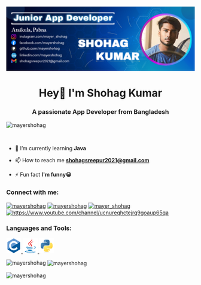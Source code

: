![logo](https://github.com/MayerShohag/MayerShohag/blob/main/Cover%20page.png)
<h1 align="center">Hey👋 I'm Shohag Kumar</h1>
<h3 align="center">A passionate App Developer from Bangladesh</h3>

<p align="left"> <img src="https://komarev.com/ghpvc/?username=mayershohag&label=Profile%20views&color=0e75b6&style=flat" alt="mayershohag" /> </p>

<p align="left"> <a href="https://twitter.com/" target="blank"><img src="https://img.shields.io/twitter/follow/?logo=twitter&style=for-the-badge" alt="" /></a> </p>

- 🌱 I’m currently learning **Java**

- 📫 How to reach me **shohagsreepur2021@gmail.com**

- ⚡ Fun fact **I'm funny😀**

<h3 align="left">Connect with me:</h3>
<p align="left">
<a href="https://linkedin.com/in/mayershohag" target="blank"><img align="center" src="https://raw.githubusercontent.com/rahuldkjain/github-profile-readme-generator/master/src/images/icons/Social/linked-in-alt.svg" alt="mayershohag" height="30" width="40" /></a>
<a href="https://fb.com/mayershohag" target="blank"><img align="center" src="https://raw.githubusercontent.com/rahuldkjain/github-profile-readme-generator/master/src/images/icons/Social/facebook.svg" alt="mayershohag" height="30" width="40" /></a>
<a href="https://instagram.com/mayer_shohag" target="blank"><img align="center" src="https://raw.githubusercontent.com/rahuldkjain/github-profile-readme-generator/master/src/images/icons/Social/instagram.svg" alt="mayer_shohag" height="30" width="40" /></a>
<a href="https://www.youtube.com/c/https://www.youtube.com/channel/ucnureqhctejrq9goaup65qa" target="blank"><img align="center" src="https://raw.githubusercontent.com/rahuldkjain/github-profile-readme-generator/master/src/images/icons/Social/youtube.svg" alt="https://www.youtube.com/channel/ucnureqhctejrq9goaup65qa" height="30" width="40" /></a>
</p>

<h3 align="left">Languages and Tools:</h3>
<p align="left"> <a href="https://www.cprogramming.com/" target="_blank" rel="noreferrer"> <img src="https://raw.githubusercontent.com/devicons/devicon/master/icons/c/c-original.svg" alt="c" width="40" height="40"/> </a> <a href="https://www.java.com" target="_blank" rel="noreferrer"> <img src="https://raw.githubusercontent.com/devicons/devicon/master/icons/java/java-original.svg" alt="java" width="40" height="40"/> </a> <a href="https://www.python.org" target="_blank" rel="noreferrer"> <img src="https://raw.githubusercontent.com/devicons/devicon/master/icons/python/python-original.svg" alt="python" width="40" height="40"/> </a> </p>

<p><img align="left" src="https://github-readme-stats.vercel.app/api/top-langs?username=mayershohag&show_icons=true&locale=en&layout=compact" alt="mayershohag" /></p>

<p>&nbsp;<img align="center" src="https://github-readme-stats.vercel.app/api?username=mayershohag&show_icons=true&locale=en" alt="mayershohag" /></p>

<p><img align="center" src="https://github-readme-streak-stats.herokuapp.com/?user=mayershohag&" alt="mayershohag" /></p>

